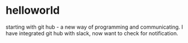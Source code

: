 # helloworld
starting with git hub - a new way of programming and communicating.
I have integrated git hub with slack, now want to check for notification.
